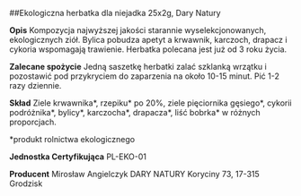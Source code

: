 ##Ekologiczna herbatka dla niejadka 25x2g, Dary Natury

**Opis** Kompozycja najwyższej jakości starannie wyselekcjonowanych, ekologicznych ziół. Bylica pobudza apetyt a krwawnik, karczoch, drapacz i cykoria wspomagają trawienie. Herbatka polecana jest już od 3 roku życia.

**Zalecane spożycie** Jedną saszetkę herbatki zalać szklanką wrzątku i pozostawić pod przykryciem do zaparzenia na około 10-15 minut. Pić 1-2 razy dziennie.

**Skład** Ziele krwawnika\*, rzepiku\* po 20%, ziele pięciornika gęsiego\*, cykorii podróżnika\*, bylicy\*, karczocha\*, drapacza\*, liść bobrka\* w różnych proporcjach.  

\*produkt rolnictwa ekologicznego

**Jednostka Certyfikująca** PL-EKO-01

**Producent** Mirosław Angielczyk DARY NATURY
Koryciny 73, 17-315 Grodzisk
